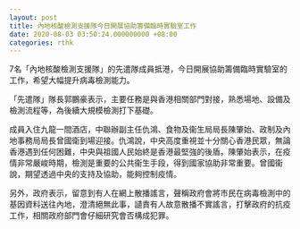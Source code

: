 ```yaml
---
layout: post
title: 內地核酸檢測支援隊今日開展協助籌備臨時實驗室工作
date: 2020-08-03 03:50:24.000000000 +08:00
categories: rthk
---
```


7名「內地核酸檢測支援隊」的先遣隊成員抵港，今日開展協助籌備臨時實驗室的工作，希望大幅提升病毒檢測能力。

「先遣隊」隊長郭鵬豪表示，主要任務是與香港相關部門對接，熟悉場地、設備及檢測流程等，為後續大規模檢測打下基礎。

成員入住九龍一間酒店，中聯辦副主任仇鴻、食物及衞生局局長陳肇始、政制及內地事務局局長曾國衛到場迎接。仇鴻說，中央高度重視並十分關心香港民眾，無論香港遇到任何困難，中央與祖國人民始終是香港最堅強的後盾。陳肇始表示，在疫情非常嚴峻時期，檢測是重要的公共衞生手段，得到國家協助非常重要。曾國衞說，期望透過中央的支持及協助，能夠控制疫情。

另外，政府表示，留意到有人在網上散播謠言，聲稱政府會將市民在病毒檢測中的基因資料送往內地，澄清絕無此事，讉責有人故意散播不實謠言，打擊政府的抗疫工作，相關政府部門會仔細研究會否構成犯罪。
